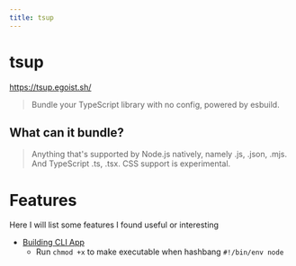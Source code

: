 ```yaml
---
title: tsup
---
```

# tsup

https://tsup.egoist.sh/

> Bundle your TypeScript library with no config, powered by esbuild.

## What can it bundle?

> Anything that's supported by Node.js natively, namely .js, .json, .mjs. And TypeScript .ts, .tsx. CSS support is experimental.

# Features

Here I will list some features I found useful or interesting

- [Building CLI App](https://tsup.egoist.sh/#building-cli-app)
  - Run `chmod +x` to make executable when hashbang `#!/bin/env node`
